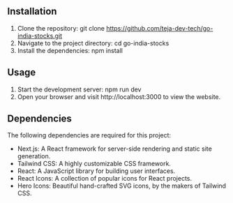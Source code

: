 ## Installation ##
1. Clone the repository: git clone https://github.com/teja-dev-tech/go-india-stocks.git
2. Navigate to the project directory: cd go-india-stocks
3. Install the dependencies: npm install

## Usage ##
1. Start the development server: npm run dev
2. Open your browser and visit http://localhost:3000 to view the website.

## Dependencies ##
The following dependencies are required for this project:

* Next.js: A React framework for server-side rendering and static site generation.
* Tailwind CSS: A highly customizable CSS framework.
* React: A JavaScript library for building user interfaces.
* React Icons: A collection of popular icons for React projects.
* Hero Icons: Beautiful hand-crafted SVG icons, by the makers of Tailwind CSS.
